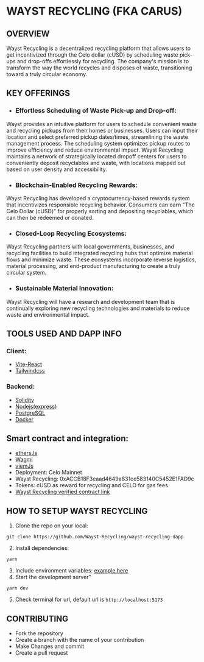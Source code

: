 # WAYST RECYCLING (FKA CARUS)

## OVERVIEW

Wayst Recycling is a decentralized recycling platform that allows users to get incentivized through the Celo dollar (cUSD) by scheduling waste pick-ups and drop-offs effortlessly for recycling. The company's mission is to transform the way the world recycles and disposes of waste, transitioning toward a truly circular economy.

## KEY OFFERINGS
- ### Effortless Scheduling of Waste Pick-up and Drop-off:
Wayst provides an intuitive platform for users to schedule convenient waste and recycling pickups from their homes or businesses. Users can input their location and select preferred pickup dates/times, streamlining the waste management process. The scheduling system optimizes pickup routes to improve efficiency and reduce environmental impact. Wayst Recycling maintains a network of strategically located dropoff centers for users to conveniently deposit recyclables and waste, with locations mapped out based on user density and accessibility.

- ### Blockchain-Enabled Recycling Rewards:
Wayst Recycling has developed a cryptocurrency-based rewards system that incentivizes responsible recycling behavior. Consumers can earn "The Celo Dollar (cUSD)" for properly sorting and depositing recyclables, which can then be redeemed or donated. 

- ### Closed-Loop Recycling Ecosystems:
Wayst Recycling partners with local governments, businesses, and recycling facilities to build integrated recycling hubs that optimize material flows and minimize waste. These ecosystems incorporate reverse logistics, material processing, and end-product manufacturing to create a truly circular system.

- ### Sustainable Material Innovation:
Wayst Recycling will have a research and development team that is continually exploring new recycling technologies and materials to reduce waste and environmental impact.


## TOOLS USED AND DAPP INFO
### Client:
- [Vite-React](https://github.com/vitejs/vite)
- [Tailwindcss](https://github.com/tailwindlabs/tailwindcss)

### Backend:
- [Solidity](https://github.com/ethereum/solidity)
- [Nodejs(express)](https://github.com/expressjs/express)
- [PostgreSQL](https://www.postgresql.org/)
- [Docker](https://www.docker.com/)

## Smart contract and integration:
- [ethersJs](https://github.com/ethers-io/ethers.js)
- [Wagmi](https://github.com/wevm/wagmi)
- [viemJs](https://github.com/wevm/viem)
- Deployment: Celo Mainnet
- Wayst Recycling:  0xACCB18F3eaad4649a831ce583140C5452E1FAD9c
- Tokens: cUSD as reward for recycling and CELO for gas fees
- [Wayst Recycling verified contract link](https://celoscan.io/address/0xACCB18F3eaad4649a831ce583140C5452E1FAD9c#code)

## HOW TO SETUP WAYST RECYCLING
1. Clone the repo on your local: 
```
git clone https://github.com/Wayst-Recycling/wayst-recycling-dapp
```
2. Install dependencies:
```
yarn
```
3. Include environment variables: [example here](https://github.com/Wayst-Recycling/wayst-recycling-dapp/blob/main/.env.example)
4. Start the development server"
``` 
yarn dev
```
5. Check terminal for url, default url is `http://localhost:5173`

## CONTRIBUTING
- Fork the repository
- Create a branch with the name of your contribution
- Make Changes and commit
- Create a pull request
